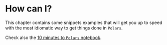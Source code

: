 # How can I?

This chapter contains some snippets examples that will get you up to speed with the most idiomatic way to get things done in `Polars`.

Check also the [10 minutes to `Polars` notebook](https://github.com/ritchie46/polars/blob/master/examples/python/10_minutes_to_polars.ipynb).
